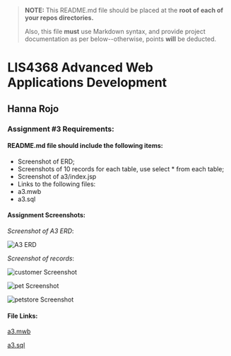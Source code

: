 > **NOTE:** This README.md file should be placed at the **root of each of your repos directories.**
>
>Also, this file **must** use Markdown syntax, and provide project documentation as per below--otherwise, points **will** be deducted.
>

# LIS4368 Advanced Web Applications Development

## Hanna Rojo

### Assignment #3 Requirements:

#### README.md file should include the following items:

- Screenshot of ERD;
- Screenshots of 10 records for each table, use select * from each table;
- Screenshot of a3/index.jsp
- Links to the following files:
- a3.mwb
- a3.sql

>

#### Assignment Screenshots:

*Screenshot of A3 ERD*:

![A3 ERD](https://bitbucket.org/hsr21a726/lis4368/master/A3/ERD.png)

*Screenshot of records*:

![customer Screenshot](https://bitbucket.org/hsr21a726/lis4368/master/A3/customer.png)

![pet Screenshot](https://bitbucket.org/hsr21a726/lis4368/master/A3/pet.png)

![petstore Screenshot](https://bitbucket.org/hsr21a726/lis4368/master/A3/petstore.png)



#### File Links:

[a3.mwb](https://bitbucket.org/hsr21a726/lis4368/master/A3/a3.mwb)

[a3.sql](https://bitbucket.org/hsr21a726/lis4368/master/A3/a3.sql)

